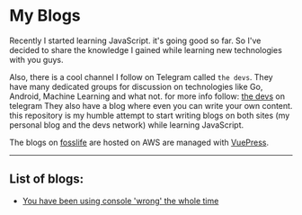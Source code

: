# My Blogs
Recently I started learning JavaScript. it's going good so far. So I've decided to share the knowledge I gained while learning new technologies with you guys.

Also, there is a cool channel I follow on Telegram called `the devs`. They have many dedicated groups for discussion on technologies like Go, Android, Machine Learning and what not. for more info follow: [the devs](https://thedevs.network/) on telegram
They also have a blog where even you can write your own content.
this repository is my humble attempt to start writing blogs on both sites (my personal blog and the devs network) while learning JavaScript.

The blogs on [fosslife](www.fosslife.com) are hosted on AWS are managed with [VuePress](https://vuepress.vuejs.org/). 

---

## List of blogs:
  * [You have been using console 'wrong' the whole time](./console/README.md)